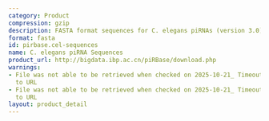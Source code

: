 ```yaml
---
category: Product
compression: gzip
description: FASTA format sequences for C. elegans piRNAs (version 3.0)
format: fasta
id: pirbase.cel-sequences
name: C. elegans piRNA Sequences
product_url: http://bigdata.ibp.ac.cn/piRBase/download.php
warnings:
- File was not able to be retrieved when checked on 2025-10-21_ Timeout connecting
  to URL
- File was not able to be retrieved when checked on 2025-10-21_ Timeout connecting
  to URL
layout: product_detail
---
```

